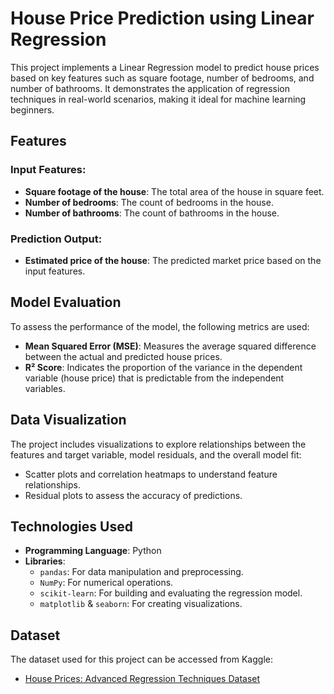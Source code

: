 # House Price Prediction using Linear Regression

This project implements a Linear Regression model to predict house prices based on key features such as square footage, number of bedrooms, and number of bathrooms. It demonstrates the application of regression techniques in real-world scenarios, making it ideal for machine learning beginners.

## Features

### Input Features:
- **Square footage of the house**: The total area of the house in square feet.
- **Number of bedrooms**: The count of bedrooms in the house.
- **Number of bathrooms**: The count of bathrooms in the house.

### Prediction Output:
- **Estimated price of the house**: The predicted market price based on the input features.

## Model Evaluation
To assess the performance of the model, the following metrics are used:
- **Mean Squared Error (MSE)**: Measures the average squared difference between the actual and predicted house prices.
- **R² Score**: Indicates the proportion of the variance in the dependent variable (house price) that is predictable from the independent variables.

## Data Visualization
The project includes visualizations to explore relationships between the features and target variable, model residuals, and the overall model fit:
- Scatter plots and correlation heatmaps to understand feature relationships.
- Residual plots to assess the accuracy of predictions.

## Technologies Used
- **Programming Language**: Python
- **Libraries**:
  - `pandas`: For data manipulation and preprocessing.
  - `NumPy`: For numerical operations.
  - `scikit-learn`: For building and evaluating the regression model.
  - `matplotlib` & `seaborn`: For creating visualizations.

## Dataset
The dataset used for this project can be accessed from Kaggle:
- [House Prices: Advanced Regression Techniques Dataset](https://www.kaggle.com/c/house-prices-advanced-regression-techniques/data)
